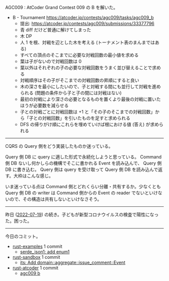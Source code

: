 AGC009 : AtCoder Grand Contest 009 の B を解いた。

- B - Tournament
  <https://atcoder.jp/contests/agc009/tasks/agc009_b>
  - 提出: <https://atcoder.jp/contests/agc009/submissions/33377796>
  - 青 diff だけど普通に解けてしまった
  - 木 DP
  - 人 1 を根、対戦を辺とした木を考える (トーナメント表のまんまではある)
  - すべての頂点のそこまでに必要な対戦回数の最小値を求める
  - 葉は子がないので対戦回数は 0
  - 葉以外はそれぞれの子の必要な対戦回数をうまく並び替えることで求める
  - 対戦順序はその子がそこまでの対戦回数の昇順にすると良い
  - 木の深さを最小にしたいので、子と対戦する間にも並行して対戦を進められる (問題の条件から子と子の間には対戦はない)
  - 最初の対戦により深さの必要となるものを置くより最後の対戦に置いたほうが必要数を減らせる
  - 子との対戦ごとに対戦回数は +1 と「その子のそこまでの対戦回数」から「子との対戦回数」を引いたものを足すと求められる
  - DFS の帰りがけ順にこれらを埋めていけば根における値 (答え) が求められる

---

CQRS の Query 側をどう実装したものか迷っている。

Query 側 DB に query に適した形式で永続化しようと思っている。 Command 側 DB ないし何かしらの機構でそこに書かれる Event を読み込んで、 Query 側 DB に書き込む。 Query 側は query を受け取って Query 側 DB を読み込んで返す。大枠はこんな感じ。

いま迷っている点は Command 側とどれくらい分離・共有するか。少なくとも Query 側 DB の writer は Command 側からの Event の reader でないといけないので、その構造は共有しないといけなさそう。

---

昨日 ([2022-07-19]) の続き。子どもが新型コロナウイルスの検査で陽性になった。困った。

---

今日のコミット。

- [rust-examples](https://github.com/bouzuya/rust-examples) 1 commit
  - [serde_json1: add enum1](https://github.com/bouzuya/rust-examples/commit/e0cc63dce4d9694b55a67703f85214deec75c42a)
- [rust-sandbox](https://github.com/bouzuya/rust-sandbox) 1 commit
  - [its: Add domain::aggregate::issue_comment::Event](https://github.com/bouzuya/rust-sandbox/commit/91b3ba6442eb37c35e82127e22d55acab1fd09ad)
- [rust-atcoder](https://github.com/bouzuya/rust-atcoder) 1 commit
  - [agc009 b](https://github.com/bouzuya/rust-atcoder/commit/96b7d104212af9752d90eee3e71b08c2c7489647)

[2022-07-19]: https://blog.bouzuya.net/2022/07/19/
